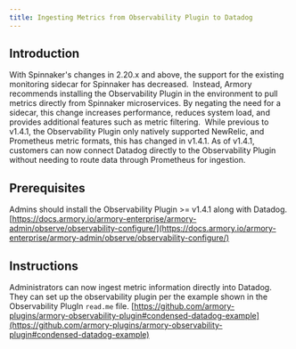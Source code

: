 ```yaml
---
title: Ingesting Metrics from Observability Plugin to Datadog
---
```


## Introduction
With Spinnaker's changes in 2.20.x and above, the support for the existing monitoring sidecar for Spinnaker has decreased.  Instead, Armory recommends installing the Observability Plugin in the environment to pull metrics directly from Spinnaker microservices.
By negating the need for a sidecar, this change increases performance, reduces system load, and provides additional features such as metric filtering. 
While previous to v1.4.1, the Observability Plugin only natively supported NewRelic, and Prometheus metric formats, this has changed in v1.4.1.
As of v1.4.1, customers can now connect Datadog directly to the Observability Plugin without needing to route data through Prometheus for ingestion.

## Prerequisites
Admins should install the Observability Plugin >= v1.4.1 along with Datadog.[https://docs.armory.io/armory-enterprise/armory-admin/observe/observability-configure/](https://docs.armory.io/armory-enterprise/armory-admin/observe/observability-configure/)

## Instructions
Administrators can now ingest metric information directly into Datadog.  They can set up the observability plugin per the example shown in the Observability PlugIn ```read.me``` file.
[https://github.com/armory-plugins/armory-observability-plugin#condensed-datadog-example](https://github.com/armory-plugins/armory-observability-plugin#condensed-datadog-example)

